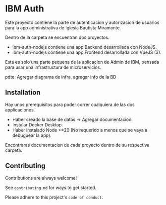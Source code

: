 
# IBM Auth

Este proyecto contiene la parte de autenticacion y autorizacion de usuarios para la app administrativa de Iglesia Bautista Miramonte.


Dentro de la carpeta se encuentran dos proyectos. 
- ibm-auth-nodejs contiene una app Backend desarrollada con NodeJS.
- ibm-auth-nodejs contiene una app Frontend desarrollada con VueJS (3).

Esta es solo una parte pequena de la aplicacion de Admin de IBM, pensada para usar una infrastructura de microservicios.

pdte: Agregar diagrama de infra, agregar info de la BD

## Installation

Hay unos prerequisitos para poder correr cualquiera de las dos applicaciones.
- Haber creado la base de datos -> Agregar documentacion.
- Instalar Docker Desktop.
- Haber instalado Node >=20 (No requerido a menos que se vaya a debuguear la app).

Encontraras documentacion de cada proyecto dentro de su respectiva carpeta.

    
## Contributing

Contributions are always welcome!

See `contributing.md` for ways to get started.

Please adhere to this project's `code of conduct`.

